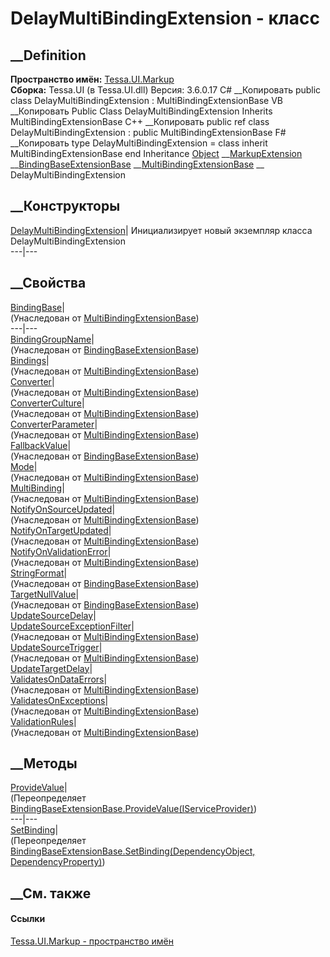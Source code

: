 # DelayMultiBindingExtension - класс
##  __Definition
 **Пространство имён:** [Tessa.UI.Markup](N_Tessa_UI_Markup.htm)  
 **Сборка:** Tessa.UI (в Tessa.UI.dll) Версия: 3.6.0.17
C# __Копировать
     public class DelayMultiBindingExtension : MultiBindingExtensionBase
VB __Копировать
     Public Class DelayMultiBindingExtension
    	Inherits MultiBindingExtensionBase
C++ __Копировать
     public ref class DelayMultiBindingExtension : public MultiBindingExtensionBase
F# __Копировать
     type DelayMultiBindingExtension = 
        class
            inherit MultiBindingExtensionBase
        end
Inheritance
    [Object](https://learn.microsoft.com/dotnet/api/system.object) __[MarkupExtension](https://learn.microsoft.com/dotnet/api/system.windows.markup.markupextension) __[BindingBaseExtensionBase](T_Tessa_UI_Markup_BindingBaseExtensionBase.htm) __[MultiBindingExtensionBase](T_Tessa_UI_Markup_MultiBindingExtensionBase.htm) __ DelayMultiBindingExtension
##  __Конструкторы
[DelayMultiBindingExtension](M_Tessa_UI_Markup_DelayMultiBindingExtension__ctor.htm)|
Инициализирует новый экземпляр класса DelayMultiBindingExtension  
---|---  
##  __Свойства
[BindingBase](P_Tessa_UI_Markup_MultiBindingExtensionBase_BindingBase.htm)|  
(Унаследован от
[MultiBindingExtensionBase](T_Tessa_UI_Markup_MultiBindingExtensionBase.htm))  
---|---  
[BindingGroupName](P_Tessa_UI_Markup_BindingBaseExtensionBase_BindingGroupName.htm)|  
(Унаследован от
[BindingBaseExtensionBase](T_Tessa_UI_Markup_BindingBaseExtensionBase.htm))  
[Bindings](P_Tessa_UI_Markup_MultiBindingExtensionBase_Bindings.htm)|  
(Унаследован от
[MultiBindingExtensionBase](T_Tessa_UI_Markup_MultiBindingExtensionBase.htm))  
[Converter](P_Tessa_UI_Markup_MultiBindingExtensionBase_Converter.htm)|  
(Унаследован от
[MultiBindingExtensionBase](T_Tessa_UI_Markup_MultiBindingExtensionBase.htm))  
[ConverterCulture](P_Tessa_UI_Markup_MultiBindingExtensionBase_ConverterCulture.htm)|  
(Унаследован от
[MultiBindingExtensionBase](T_Tessa_UI_Markup_MultiBindingExtensionBase.htm))  
[ConverterParameter](P_Tessa_UI_Markup_MultiBindingExtensionBase_ConverterParameter.htm)|  
(Унаследован от
[MultiBindingExtensionBase](T_Tessa_UI_Markup_MultiBindingExtensionBase.htm))  
[FallbackValue](P_Tessa_UI_Markup_BindingBaseExtensionBase_FallbackValue.htm)|  
(Унаследован от
[BindingBaseExtensionBase](T_Tessa_UI_Markup_BindingBaseExtensionBase.htm))  
[Mode](P_Tessa_UI_Markup_MultiBindingExtensionBase_Mode.htm)|  
(Унаследован от
[MultiBindingExtensionBase](T_Tessa_UI_Markup_MultiBindingExtensionBase.htm))  
[MultiBinding](P_Tessa_UI_Markup_MultiBindingExtensionBase_MultiBinding.htm)|  
(Унаследован от
[MultiBindingExtensionBase](T_Tessa_UI_Markup_MultiBindingExtensionBase.htm))  
[NotifyOnSourceUpdated](P_Tessa_UI_Markup_MultiBindingExtensionBase_NotifyOnSourceUpdated.htm)|  
(Унаследован от
[MultiBindingExtensionBase](T_Tessa_UI_Markup_MultiBindingExtensionBase.htm))  
[NotifyOnTargetUpdated](P_Tessa_UI_Markup_MultiBindingExtensionBase_NotifyOnTargetUpdated.htm)|  
(Унаследован от
[MultiBindingExtensionBase](T_Tessa_UI_Markup_MultiBindingExtensionBase.htm))  
[NotifyOnValidationError](P_Tessa_UI_Markup_MultiBindingExtensionBase_NotifyOnValidationError.htm)|  
(Унаследован от
[MultiBindingExtensionBase](T_Tessa_UI_Markup_MultiBindingExtensionBase.htm))  
[StringFormat](P_Tessa_UI_Markup_BindingBaseExtensionBase_StringFormat.htm)|  
(Унаследован от
[BindingBaseExtensionBase](T_Tessa_UI_Markup_BindingBaseExtensionBase.htm))  
[TargetNullValue](P_Tessa_UI_Markup_BindingBaseExtensionBase_TargetNullValue.htm)|  
(Унаследован от
[BindingBaseExtensionBase](T_Tessa_UI_Markup_BindingBaseExtensionBase.htm))  
[UpdateSourceDelay](P_Tessa_UI_Markup_DelayMultiBindingExtension_UpdateSourceDelay.htm)|  
[UpdateSourceExceptionFilter](P_Tessa_UI_Markup_MultiBindingExtensionBase_UpdateSourceExceptionFilter.htm)|  
(Унаследован от
[MultiBindingExtensionBase](T_Tessa_UI_Markup_MultiBindingExtensionBase.htm))  
[UpdateSourceTrigger](P_Tessa_UI_Markup_MultiBindingExtensionBase_UpdateSourceTrigger.htm)|  
(Унаследован от
[MultiBindingExtensionBase](T_Tessa_UI_Markup_MultiBindingExtensionBase.htm))  
[UpdateTargetDelay](P_Tessa_UI_Markup_DelayMultiBindingExtension_UpdateTargetDelay.htm)|  
[ValidatesOnDataErrors](P_Tessa_UI_Markup_MultiBindingExtensionBase_ValidatesOnDataErrors.htm)|  
(Унаследован от
[MultiBindingExtensionBase](T_Tessa_UI_Markup_MultiBindingExtensionBase.htm))  
[ValidatesOnExceptions](P_Tessa_UI_Markup_MultiBindingExtensionBase_ValidatesOnExceptions.htm)|  
(Унаследован от
[MultiBindingExtensionBase](T_Tessa_UI_Markup_MultiBindingExtensionBase.htm))  
[ValidationRules](P_Tessa_UI_Markup_MultiBindingExtensionBase_ValidationRules.htm)|  
(Унаследован от
[MultiBindingExtensionBase](T_Tessa_UI_Markup_MultiBindingExtensionBase.htm))  
##  __Методы
[ProvideValue](M_Tessa_UI_Markup_DelayMultiBindingExtension_ProvideValue.htm)|  
(Переопределяет
[BindingBaseExtensionBase.ProvideValue(IServiceProvider)](M_Tessa_UI_Markup_BindingBaseExtensionBase_ProvideValue.htm))  
---|---  
[SetBinding](M_Tessa_UI_Markup_DelayMultiBindingExtension_SetBinding.htm)|  
(Переопределяет [BindingBaseExtensionBase.SetBinding(DependencyObject,
DependencyProperty)](M_Tessa_UI_Markup_BindingBaseExtensionBase_SetBinding.htm))  
##  __См. также
#### Ссылки
[Tessa.UI.Markup - пространство имён](N_Tessa_UI_Markup.htm)
